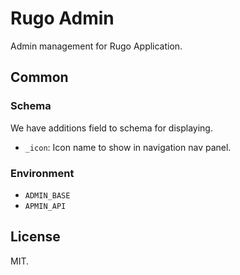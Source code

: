 # Rugo Admin

Admin management for Rugo Application.

## Common

### Schema

We have additions field to schema for displaying.

- `_icon`: Icon name to show in navigation nav panel.

### Environment

- `ADMIN_BASE`
- `APMIN_API` 

## License

MIT.